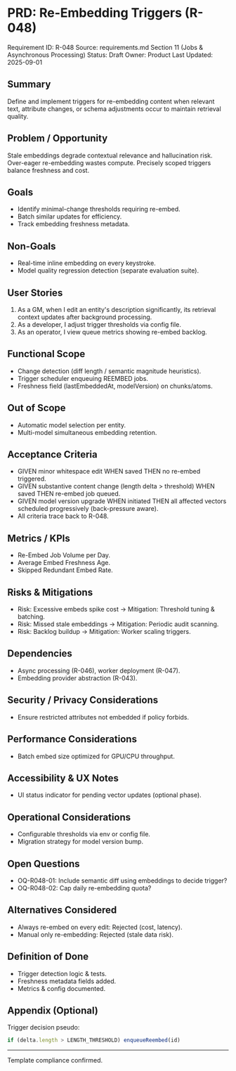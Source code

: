 # PRD: Re-Embedding Triggers (R-048)

Requirement ID: R-048
Source: requirements.md Section 11 (Jobs & Asynchronous Processing)
Status: Draft
Owner: Product
Last Updated: 2025-09-01

## Summary

Define and implement triggers for re-embedding content when relevant text, attribute changes, or schema adjustments occur to maintain retrieval quality.

## Problem / Opportunity

Stale embeddings degrade contextual relevance and hallucination risk. Over-eager re-embedding wastes compute. Precisely scoped triggers balance freshness and cost.

## Goals

- Identify minimal-change thresholds requiring re-embed.
- Batch similar updates for efficiency.
- Track embedding freshness metadata.

## Non-Goals

- Real-time inline embedding on every keystroke.
- Model quality regression detection (separate evaluation suite).

## User Stories

1. As a GM, when I edit an entity's description significantly, its retrieval context updates after background processing.
2. As a developer, I adjust trigger thresholds via config file.
3. As an operator, I view queue metrics showing re-embed backlog.

## Functional Scope

- Change detection (diff length / semantic magnitude heuristics).
- Trigger scheduler enqueuing REEMBED jobs.
- Freshness field (lastEmbeddedAt, modelVersion) on chunks/atoms.

## Out of Scope

- Automatic model selection per entity.
- Multi-model simultaneous embedding retention.

## Acceptance Criteria

- GIVEN minor whitespace edit WHEN saved THEN no re-embed triggered.
- GIVEN substantive content change (length delta > threshold) WHEN saved THEN re-embed job queued.
- GIVEN model version upgrade WHEN initiated THEN all affected vectors scheduled progressively (back-pressure aware).
- All criteria trace back to R-048.

## Metrics / KPIs

- Re-Embed Job Volume per Day.
- Average Embed Freshness Age.
- Skipped Redundant Embed Rate.

## Risks & Mitigations

- Risk: Excessive embeds spike cost → Mitigation: Threshold tuning & batching.
- Risk: Missed stale embeddings → Mitigation: Periodic audit scanning.
- Risk: Backlog buildup → Mitigation: Worker scaling triggers.

## Dependencies

- Async processing (R-046), worker deployment (R-047).
- Embedding provider abstraction (R-043).

## Security / Privacy Considerations

- Ensure restricted attributes not embedded if policy forbids.

## Performance Considerations

- Batch embed size optimized for GPU/CPU throughput.

## Accessibility & UX Notes

- UI status indicator for pending vector updates (optional phase).

## Operational Considerations

- Configurable thresholds via env or config file.
- Migration strategy for model version bump.

## Open Questions

- OQ-R048-01: Include semantic diff using embeddings to decide trigger?
- OQ-R048-02: Cap daily re-embedding quota?

## Alternatives Considered

- Always re-embed on every edit: Rejected (cost, latency).
- Manual only re-embedding: Rejected (stale data risk).

## Definition of Done

- Trigger detection logic & tests.
- Freshness metadata fields added.
- Metrics & config documented.

## Appendix (Optional)

Trigger decision pseudo:

```ts
if (delta.length > LENGTH_THRESHOLD) enqueueReembed(id)
```

---
Template compliance confirmed.
